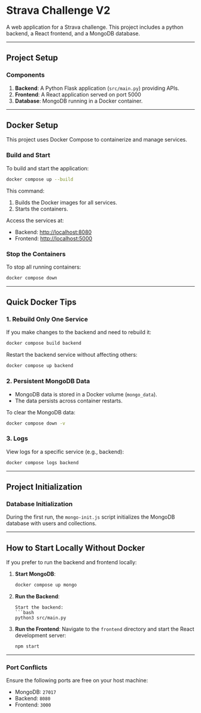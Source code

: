 # **Strava Challenge V2**

A web application for a Strava challenge. This project includes a python backend, a React frontend, and a MongoDB database.

---

## **Project Setup**

### **Components**
1. **Backend**: A Python Flask application (`src/main.py`) providing APIs.
2. **Frontend**: A React application served on port 5000
3. **Database**: MongoDB running in a Docker container.

---

## **Docker Setup**

This project uses Docker Compose to containerize and manage services.

### **Build and Start**
To build and start the application:
```bash
docker compose up --build
```
This command:
1. Builds the Docker images for all services.
2. Starts the containers.

Access the services at:
- Backend: [http://localhost:8080](http://localhost:8080)
- Frontend: [http://localhost:5000](http://localhost:5000)

### **Stop the Containers**
To stop all running containers:
```bash
docker compose down
```

---

## **Quick Docker Tips**

### **1. Rebuild Only One Service**
If you make changes to the backend and need to rebuild it:
```bash
docker compose build backend
```
Restart the backend service without affecting others:
```bash
docker compose up backend
```

### **2. Persistent MongoDB Data**
- MongoDB data is stored in a Docker volume (`mongo_data`).
- The data persists across container restarts.

To clear the MongoDB data:
```bash
docker compose down -v
```

### **3. Logs**
View logs for a specific service (e.g., backend):
```bash
docker compose logs backend
```

---

## **Project Initialization**

### **Database Initialization**
During the first run, the `mongo-init.js` script initializes the MongoDB database with users and collections.

---

## **How to Start Locally Without Docker**

If you prefer to run the backend and frontend locally:
1. **Start MongoDB**:
   ```bash
   docker compose up mongo
   ```

2. **Run the Backend**:
   ```
   Start the backend:
   ```bash
   python3 src/main.py
   ```

3. **Run the Frontend**:
   Navigate to the `frontend` directory and start the React development server:
   ```bash
   npm start
   ```

---

### **Port Conflicts**
Ensure the following ports are free on your host machine:
- MongoDB: `27017`
- Backend: `8080`
- Frontend: `3000`

